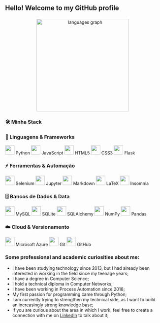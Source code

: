 <h2 align="left">Hello! Welcome to my GitHub profile</h2>

###

<div align="center">
  <img src="https://github-readme-stats.vercel.app/api/top-langs?username=ViniMMartins&locale=en&hide_title=true&layout=compact&card_width=320&langs_count=5&theme=dark&hide_border=true&order=2" height="300" alt="languages graph"  />
</div>

### 🛠️ Minha Stack

<div>

### 🐍 Linguagens & Frameworks
<p>
  <img src="https://cdn.jsdelivr.net/gh/devicons/devicon/icons/python/python-original.svg" height="30"/> Python        
  <img src="https://cdn.jsdelivr.net/gh/devicons/devicon/icons/javascript/javascript-original.svg" height="30"/> JavaScript        
  <img src="https://cdn.jsdelivr.net/gh/devicons/devicon/icons/html5/html5-original.svg" height="30"/> HTML5        
  <img src="https://cdn.jsdelivr.net/gh/devicons/devicon/icons/css3/css3-original.svg" height="30"/> CSS3        
  <img src="https://cdn.jsdelivr.net/gh/devicons/devicon/icons/flask/flask-original.svg" height="30"/> Flask        
</p>

### ⚡ Ferramentas & Automação
<p>
  <img src="https://cdn.jsdelivr.net/gh/devicons/devicon/icons/selenium/selenium-original.svg" height="30"/> Selenium  
  <img src="https://cdn.jsdelivr.net/gh/devicons/devicon/icons/jupyter/jupyter-original.svg" height="30"/> Jupyter  
  <img src="https://cdn.jsdelivr.net/gh/devicons/devicon/icons/markdown/markdown-original.svg" height="30"/> Markdown  
  <img src="https://cdn.jsdelivr.net/gh/devicons/devicon/icons/latex/latex-original.svg" height="30"/> LaTeX  
  <img src="https://cdn.jsdelivr.net/gh/devicons/devicon/icons/insomnia/insomnia-original.svg" height="30"/> Insomnia  
</p>

### 🗄️ Bancos de Dados & Data
<p>
  <img src="https://cdn.jsdelivr.net/gh/devicons/devicon/icons/mysql/mysql-original.svg" height="30"/> MySQL  
  <img src="https://cdn.jsdelivr.net/gh/devicons/devicon/icons/sqlite/sqlite-original.svg" height="30"/> SQLite  
  <img src="https://cdn.jsdelivr.net/gh/devicons/devicon/icons/sqlalchemy/sqlalchemy-original.svg" height="30"/> SQLAlchemy  
  <img src="https://cdn.jsdelivr.net/gh/devicons/devicon/icons/numpy/numpy-original.svg" height="30"/> NumPy  
  <img src="https://cdn.jsdelivr.net/gh/devicons/devicon/icons/pandas/pandas-original.svg" height="30"/> Pandas  
</p>

### ☁️ Cloud & Versionamento
<p>
  <img src="https://cdn.jsdelivr.net/gh/devicons/devicon/icons/azure/azure-original.svg" height="30"/> Microsoft Azure  
  <img src="https://cdn.jsdelivr.net/gh/devicons/devicon/icons/git/git-original.svg" height="30"/> Git  
  <img src="https://cdn.jsdelivr.net/gh/devicons/devicon/icons/github/github-original.svg" height="30"/> GitHub  
</p>

</div>

###

### Some professional and academic curiosities about me:

- I have been studying technology since 2013, but I had already been interested in working in the field since my teenage years;
- I have a degree in Computer Science;
- I hold a technical diploma in Computer Networks;
- I have been working in Process Automation since 2018;
- My first passion for programming came through Python;
- I am currently trying to strengthen my technical side, as I want to build an increasingly strong knowledge base;
- If you are curious about the area in which I work, feel free to create a connection with me on [LinkedIn](https://www.linkedin.com/in/vinicius-m-martins/) to talk about it;
